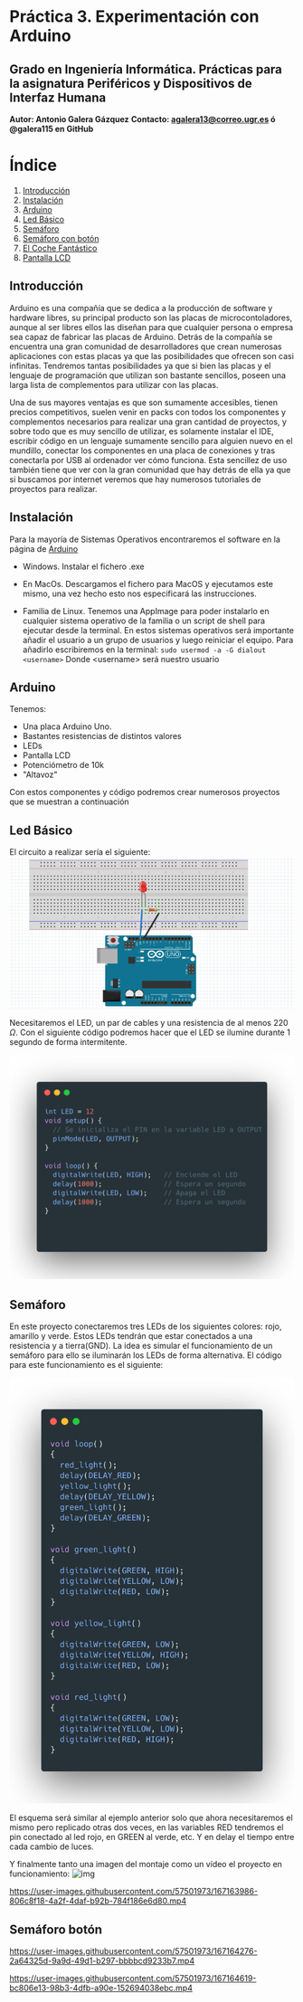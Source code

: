 # Práctica 3. Experimentación con Arduino
## Grado en Ingeniería Informática. Prácticas para la asignatura Periféricos y Dispositivos de Interfaz Humana

**Autor: Antonio Galera Gázquez**
**Contacto: agalera13@correo.ugr.es ó @galera115 en GitHub**

# Índice
1. [Introducción](#introducción)
2. [Instalación](#instalación)
3. [Arduino](#arduino)
4. [Led Básico](#led-básico)
5. [Semáforo](#semáforo)
6. [Semáforo con botón](#semáforo-botón)
7. [El Coche Fantástico](#conclusiones)
8. [Pantalla LCD]()

## Introducción
Arduino es una compañía que se dedica a la producción de software y hardware libres, su principal producto son las placas de microcontoladores, aunque al ser libres ellos las diseñan para que cualquier persona o empresa sea capaz de fabricar las placas de Arduino. Detrás de la compañía se encuentra una gran comunidad de desarrolladores que crean numerosas aplicaciones con estas placas ya que las posibilidades que ofrecen son casi infinitas. Tendremos tantas posibilidades ya que si bien las placas y el lenguaje de programación que utilizan son bastante sencillos, poseen una larga lista de complementos para utilizar con las placas.

Una de sus mayores ventajas es que son sumamente accesibles, tienen precios competitivos, suelen venir en packs con todos los componentes y complementos necesarios para realizar una gran cantidad de proyectos, y sobre todo que es muy sencillo de utilizar, es solamente instalar el IDE, escribir código en un lenguaje sumamente sencillo para alguien nuevo en el mundillo, conectar los componentes en una placa de conexiones y tras conectarla por USB al ordenador ver cómo funciona. Esta sencillez de uso también tiene que ver con la gran comunidad que hay detrás de ella ya que si buscamos por internet veremos que hay numerosos tutoriales de proyectos para realizar.

## Instalación

Para la mayoría de Sistemas Operativos encontraremos el software en la página de [Arduino](https://www.arduino.cc/en/software)

+ Windows. Instalar el fichero .exe

+ En MacOs. Descargamos el fichero para MacOS y ejecutamos este mismo, una vez hecho esto nos especificará las instrucciones.

+ Familia de Linux. Tenemos una AppImage para poder instalarlo en cualquier sistema operativo de la familia o un script de shell para ejecutar desde la terminal. En estos sistemas operativos será importante añadir el usuario a un grupo de usuarios y luego reiniciar el equipo. Para añadirlo escribiremos en la terminal:
    `
    sudo usermod -a -G dialout <username>
    `
Donde \<username\> será nuestro usuario

## Arduino
Tenemos:
+ Una placa Arduino Uno.
+ Bastantes resistencias de distintos valores
+ LEDs
+ Pantalla LCD
+ Potenciómetro de 10k
+ "Altavoz"

Con estos componentes y código podremos crear numerosos proyectos que se muestran a continuación

## Led Básico
El circuito a realizar sería el siguiente:
![circuito](img/circuitLED.PNG)

Necesitaremos el LED, un par de cables y una resistencia de al menos 220 $\Omega$. Con el siguiente código podremos hacer que el LED se ilumine durante 1 segundo de forma intermitente.

![led](img/led.png)

## Semáforo
En este proyecto conectaremos tres LEDs de los siguientes colores: rojo, amarillo y verde. Estos LEDs tendrán que estar conectados a una resistencia y a tierra(GND). La idea es simular el funcionamiento de un semáforo para ello se iluminarán los LEDs de forma alternativa. El código para este funcionamiento es el siguiente:

![code](img/semaforo.png)

El esquema será similar al ejemplo anterior solo que ahora necesitaremos el mismo pero replicado otras dos veces, en las variables RED tendremos el pin conectado al led rojo, en GREEN al verde, etc. Y en delay el tiempo entre cada cambio de luces.

Y finalmente tanto una imagen del montaje como un vídeo el proyecto en funcionamiento:
![img](img/semaforo.jpg)


https://user-images.githubusercontent.com/57501973/167163986-806c8f18-4a2f-4daf-b92b-784f186e6d80.mp4



## Semáforo botón




https://user-images.githubusercontent.com/57501973/167164276-2a64325d-9a9d-49d1-b297-bbbbcd9233b7.mp4





https://user-images.githubusercontent.com/57501973/167164619-bc806e13-98b3-4dfb-a90e-152694038ebc.mp4


